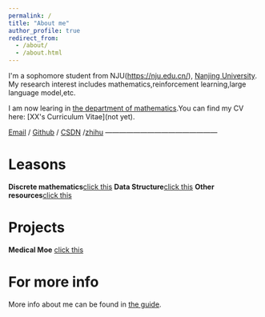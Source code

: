 ```yaml
---
permalink: /
title: "About me"
author_profile: true
redirect_from: 
  - /about/
  - /about.html
---
```


I'm a sophomore student from NJU(https://nju.edu.cn/), [Nanjing University](https://www.nju.edu.cn/). My research interest includes mathematics,reinforcement learning,large language model,etc.

I am now learing in [the department of mathematics](https://math.nju.edu.cn/).You can find my CV here: [XX's Curriculum Vitae](not yet).

[Email](231870105@smail.nju.edu.cn) / [Github](https://github.com/JJJINGS) / [CSDN]([https://blog.csdn.net/qd1813100174?spm=1000.2115.3001.5343](https://blog.csdn.net/2503_90691407?spm=1000.2115.3001.5343)) /[zhihu](https://www.zhihu.com/people/roxcpo)
————————————————

Leasons
======
**Discrete mathematics**[click this](https://www.zhihu.com/column/c_1883565670601584774)
**Data Structure**[click this](https://spricoder.github.io/categories/2019-%E6%95%B0%E6%8D%AE%E7%BB%93%E6%9E%84/)
**Other resources**[click this](https://github.com/cattopo/TG-files?tab=readme-ov-file)

Projects
======
**Medical Moe** [click this](https://github.com/JJJINGS?tab=repositories)


For more info
======
More info about me can be found in [the guide]((https://github.com/JJJINGS)).
